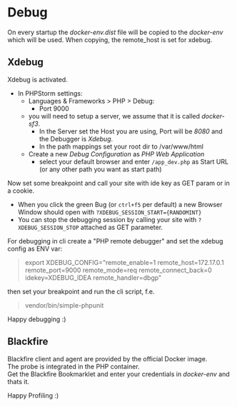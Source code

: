 # Debug

On every startup the *docker-env.dist* file will be copied to the *docker-env* which will be used.
When copying, the remote\_host is set for xdebug.

## Xdebug

Xdebug is activated.
- In PHPStorm settings:
  - Languages & Frameworks > PHP > Debug:
    - Port 9000
  - you will need to setup a server, we assume that it is called *docker-sf3*.  
    - In the Server set the Host you are using, Port will be *8080* and the Debugger is *Xdebug*.
    - In the path mappings set your root dir to /var/www/html  
  - Create a new *Debug Configuration* as *PHP Web Application*
    - select your default browser and enter `/app_dev.php` as Start URL (or any other path you want as start path)

Now set some breakpoint and call your site with ide key as GET param or in a cookie.
- When you click the green Bug (or `ctrl+f5` per default) a new Browser Window should open with `?XDEBUG_SESSION_START={RANDOMINT}`
- You can stop the debugging session by calling your site with `?XDEBUG_SESSION_STOP` attached as GET parameter.

For debugging in cli create a "PHP remote debugger" and set the xdebug config as ENV var:  

>export XDEBUG_CONFIG="remote_enable=1 remote_host=172.17.0.1 remote_port=9000 remote_mode=req remote_connect_back=0 idekey=XDEBUG_IDEA remote_handler=dbgp"

then set your breakpoint and run the cli script, f.e.  
>vendor/bin/simple-phpunit

Happy debugging :)

## Blackfire

Blackfire client and agent are provided by the official Docker image.  
The probe is integrated in the PHP container.  
Get the Blackfire Bookmarklet and enter your credentials in *docker-env* and thats it.

Happy Profiling :)
